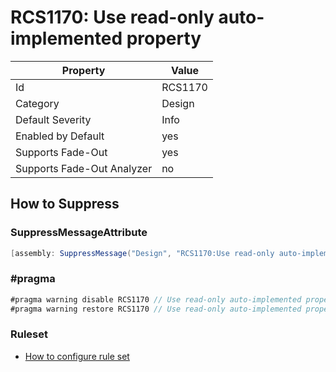 # RCS1170: Use read\-only auto\-implemented property

Property | Value
--- | --- 
Id | RCS1170
Category | Design
Default Severity | Info
Enabled by Default | yes
Supports Fade-Out | yes
Supports Fade-Out Analyzer | no

## How to Suppress

### SuppressMessageAttribute

```csharp
[assembly: SuppressMessage("Design", "RCS1170:Use read-only auto-implemented property.", Justification = "<Pending>")]
```

### \#pragma

```csharp
#pragma warning disable RCS1170 // Use read-only auto-implemented property.
#pragma warning restore RCS1170 // Use read-only auto-implemented property.
```

### Ruleset

* [How to configure rule set](../HowToConfigureAnalyzers.md)
